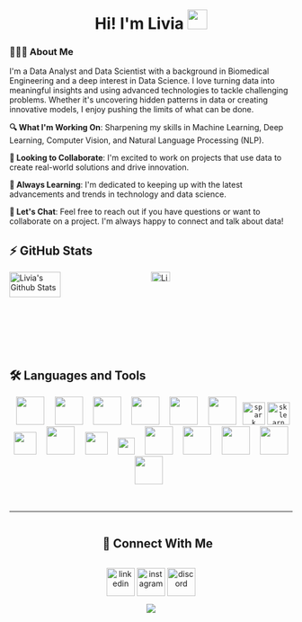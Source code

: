 <h1 align="center">Hi! I'm Livia <img src=
"https://media.giphy.com/media/hvRJCLFzcasrR4ia7z/giphy.gif" width="35"></h1>

### 👩🏻‍💻 About Me

I'm a Data Analyst and Data Scientist with a background in Biomedical Engineering and a deep interest in Data Science. I love turning data into meaningful insights and using advanced technologies to tackle challenging problems. Whether it's uncovering hidden patterns in data or creating innovative models, I enjoy pushing the limits of what can be done.

**🔍 What I'm Working On**: Sharpening my skills in Machine Learning, Deep Learning, Computer Vision, and Natural Language Processing (NLP).

**🤝 Looking to Collaborate**: I'm excited to work on projects that use data to create real-world solutions and drive innovation.

**🌱 Always Learning**: I'm dedicated to keeping up with the latest advancements and trends in technology and data science.

**💬 Let's Chat**: Feel free to reach out if you have questions or want to collaborate on a project. I'm always happy to connect and talk about data!
<br>

## ⚡ GitHub Stats

<div style="display: flex;">
  <!-- GitHub Profile Stats -->
  <div style="flex: 1;">
    <img align="left" src="https://github-readme-stats.vercel.app/api?username=liviamanda&show_icons=true&theme=dracula" alt="Livia's Github Stats" width="60%">
  </div>

  <!-- Most Used Languages -->
  <div style="flex: 1;">
    <img src="https://github-readme-stats.vercel.app/api/top-langs/?username=liviamanda&show_icons=true&hide_border=true&theme=dracula" width="37%" alt="Livia's Top Languages">
  </div>
</div>
<br>


## 🛠️ Languages and Tools

<p align="center">
  <code> <img height="50" src="https://www.vectorlogo.zone/logos/postgresql/postgresql-ar21.svg"> </code> 
  <code> <img height="50" src="https://www.vectorlogo.zone/logos/mongodb/mongodb-ar21.svg"> </code>
  <code> <img height="50" src="https://www.vectorlogo.zone/logos/python/python-ar21.svg"> </code>
  <code> <img height="50" src="https://upload.vectorlogo.zone/logos/pydata_pandas/images/3379b038-0796-45fe-8467-3fba66c10b70.svg"> </code>
  <code> <img height="50" src="https://www.vectorlogo.zone/logos/numpy/numpy-ar21.svg"> </code>
  <code> <img height="50" src="https://www.vectorlogo.zone/logos/tensorflow/tensorflow-ar21.svg"> </code>
  <code><a href="https://spark.apache.org/"><img height="40" src="https://upload.wikimedia.org/wikipedia/commons/thumb/f/f3/Apache_Spark_logo.svg/1200px-Apache_Spark_logo.svg.png" alt="spark logo" /></a></code>
  <code><a href="https://scikit-learn.org/"><img height="40" src="https://upload.wikimedia.org/wikipedia/commons/thumb/0/05/Scikit_learn_logo_small.svg/1280px-Scikit_learn_logo_small.svg.png" alt="sklearn logo" /></a></a></code>
  <code> <img height="40" src="https://raw.githubusercontent.com/valohai/ml-logos/master/scipy.svg"> </code>
  <code> <img height="50" src="https://upload.vectorlogo.zone/logos/streamlitio/images/1548df31-a8e4-409b-a034-f2ddaa80670a.svg"> </code>
  <code> <img height="40" src="https://seaborn.pydata.org/_static/logo-wide-lightbg.svg"> </code> 
  <code> <img height="30" src="https://upload.vectorlogo.zone/logos/tableau/images/113a311a-6d5d-4b7e-9193-79807e4844e3.svg"> </code> 
  <code> <img height="50" src="https://www.vectorlogo.zone/logos/elastic/elastic-ar21.svg"> </code> 
  <code> <img height="50" src="https://www.vectorlogo.zone/logos/microsoft_powerbi/microsoft_powerbi-ar21.svg"> </code> 
  <code> <img height="50" src="https://www.vectorlogo.zone/logos/docker/docker-ar21.svg"> </code> 
  <code> <img height="50" src="https://www.vectorlogo.zone/logos/google_cloud/google_cloud-ar21.svg"> </code>
  <code> <img height="50" src="https://www.vectorlogo.zone/logos/amazon_aws/amazon_aws-ar21.svg"> </code>
</p>
<br/>

---------

<div id="user-content-toc">
  <ul align="center">
    <summary><h2 style="display: inline-block"> 🚀 Connect With Me</h2></summary>
  </ul>
</div>

<!--icons and links-->
<p align="center">
<a href="https://www.linkedin.com/in/liviaamanda/" target="blank"><img align="center" src="https://user-images.githubusercontent.com/88904952/234979284-68c11d7f-1acc-4f0c-ac78-044e1037d7b0.png" alt="linkedin" height="50" width="50" /></a>
<a href="https://www.instagram.com/liviamanda/" target="blank"><img align="center" src="https://user-images.githubusercontent.com/88904952/234981169-2dd1e58f-4b7e-468c-8213-034ba62156c3.png" alt="instagram" height="50" width="50" /></a>
<a href="https://discordapp.com/users/livia9315" target="blank"><img align="center" src="https://user-images.githubusercontent.com/88904952/234982627-019fd336-6248-453c-9b05-97c13fd1d207.png" alt="discord" height="50" width="50" /></a>
  
</p>


<!--profile visit count-->
<div align="center">
  
[![](https://visitcount.itsvg.in/api?id=liviamandat&icon=3&color=6)](https://visitcount.itsvg.in)
  
</div>
